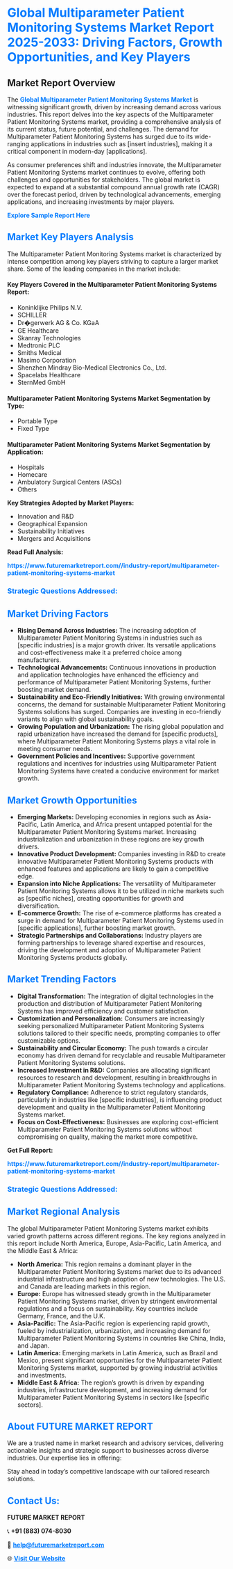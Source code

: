 <h1 style="color: #007BFF;">Global Multiparameter Patient Monitoring Systems Market Report 2025-2033: Driving Factors, Growth Opportunities, and Key Players</h1>

<section id="overview">
<h2>Market Report Overview</h2>
<p>The <a href="https://www.futuremarketreport.com//industry-report/multiparameter-patient-monitoring-systems-market" style="color: #007BFF; text-decoration: none;"><strong>Global Multiparameter Patient Monitoring Systems Market</strong></a> is witnessing significant growth, driven by increasing demand across various industries. This report delves into the key aspects of the Multiparameter Patient Monitoring Systems market, providing a comprehensive analysis of its current status, future potential, and challenges. The demand for Multiparameter Patient Monitoring Systems has surged due to its wide-ranging applications in industries such as [insert industries], making it a critical component in modern-day [applications].</p>
<p>As consumer preferences shift and industries innovate, the Multiparameter Patient Monitoring Systems market continues to evolve, offering both challenges and opportunities for stakeholders. The global market is expected to expand at a substantial compound annual growth rate (CAGR) over the forecast period, driven by technological advancements, emerging applications, and increasing investments by major players.</p>
</section>

<section id="overview">
<p><a href="https://www.futuremarketreport.com//request-sample/reportId=79189" style="color: #007BFF; text-decoration: none;"><strong>Explore Sample Report Here</strong></a></p>
</section>

<section id="key-players">
<h2 style="color: #007BFF;">Market Key Players Analysis</h2>
<p>The Multiparameter Patient Monitoring Systems market is characterized by intense competition among key players striving to capture a larger market share. Some of the leading companies in the market include:</p>
<h4>Key Players Covered in the Multiparameter Patient Monitoring Systems Report:</h4>
<ul><li>Koninklijke Philips N.V.</li><li>SCHILLER</li><li>Dr�gerwerk AG &amp; Co. KGaA</li><li>GE Healthcare</li><li>Skanray Technologies</li><li>Medtronic PLC</li><li>Smiths Medical</li><li>Masimo Corporation</li><li>Shenzhen Mindray Bio-Medical Electronics Co., Ltd.</li><li>Spacelabs Healthcare</li><li>SternMed GmbH</li></ul>
<h4>Multiparameter Patient Monitoring Systems Market Segmentation by Type:</h4>
<ul><li>Portable Type</li><li>Fixed Type</li></ul>

<h4>Multiparameter Patient Monitoring Systems Market Segmentation by Application:</h4>
<ul><li>Hospitals</li><li>Homecare</li><li>Ambulatory Surgical Centers (ASCs)</li><li>Others</li></ul>
<p><strong>Key Strategies Adopted by Market Players:</strong></p>
<ul>
<li>Innovation and R&D</li>
<li>Geographical Expansion</li>
<li>Sustainability Initiatives</li>
<li>Mergers and Acquisitions</li>
</ul>
</section>

<section>
<p><strong>Read Full Analysis: </strong></p><a href="https://www.futuremarketreport.com//industry-report/multiparameter-patient-monitoring-systems-market" style="color: #007BFF; text-decoration: none;"><strong>https://www.futuremarketreport.com//industry-report/multiparameter-patient-monitoring-systems-market</strong></a>
<h3 style="color: #007BFF;">Strategic Questions Addressed:</h3>
</section>

<section id="driving-factors">
<h2 style="color: #007BFF;">Market Driving Factors</h2>
<ul>
<li><strong>Rising Demand Across Industries:</strong> The increasing adoption of Multiparameter Patient Monitoring Systems in industries such as [specific industries] is a major growth driver. Its versatile applications and cost-effectiveness make it a preferred choice among manufacturers.</li>
<li><strong>Technological Advancements:</strong> Continuous innovations in production and application technologies have enhanced the efficiency and performance of Multiparameter Patient Monitoring Systems, further boosting market demand.</li>
<li><strong>Sustainability and Eco-Friendly Initiatives:</strong> With growing environmental concerns, the demand for sustainable Multiparameter Patient Monitoring Systems solutions has surged. Companies are investing in eco-friendly variants to align with global sustainability goals.</li>
<li><strong>Growing Population and Urbanization:</strong> The rising global population and rapid urbanization have increased the demand for [specific products], where Multiparameter Patient Monitoring Systems plays a vital role in meeting consumer needs.</li>
<li><strong>Government Policies and Incentives:</strong> Supportive government regulations and incentives for industries using Multiparameter Patient Monitoring Systems have created a conducive environment for market growth.</li>
</ul>
</section>

<section id="growth-opportunities">
<h2 style="color: #007BFF;">Market Growth Opportunities</h2>
<ul>
<li><strong>Emerging Markets:</strong> Developing economies in regions such as Asia-Pacific, Latin America, and Africa present untapped potential for the Multiparameter Patient Monitoring Systems market. Increasing industrialization and urbanization in these regions are key growth drivers.</li>
<li><strong>Innovative Product Development:</strong> Companies investing in R&D to create innovative Multiparameter Patient Monitoring Systems products with enhanced features and applications are likely to gain a competitive edge.</li>
<li><strong>Expansion into Niche Applications:</strong> The versatility of Multiparameter Patient Monitoring Systems allows it to be utilized in niche markets such as [specific niches], creating opportunities for growth and diversification.</li>
<li><strong>E-commerce Growth:</strong> The rise of e-commerce platforms has created a surge in demand for Multiparameter Patient Monitoring Systems used in [specific applications], further boosting market growth.</li>
<li><strong>Strategic Partnerships and Collaborations:</strong> Industry players are forming partnerships to leverage shared expertise and resources, driving the development and adoption of Multiparameter Patient Monitoring Systems products globally.</li>
</ul>
</section>

<section id="trending-factors">
<h2 style="color: #007BFF;">Market Trending Factors</h2>
<ul>
<li><strong>Digital Transformation:</strong> The integration of digital technologies in the production and distribution of Multiparameter Patient Monitoring Systems has improved efficiency and customer satisfaction.</li>
<li><strong>Customization and Personalization:</strong> Consumers are increasingly seeking personalized Multiparameter Patient Monitoring Systems solutions tailored to their specific needs, prompting companies to offer customizable options.</li>
<li><strong>Sustainability and Circular Economy:</strong> The push towards a circular economy has driven demand for recyclable and reusable Multiparameter Patient Monitoring Systems solutions.</li>
<li><strong>Increased Investment in R&D:</strong> Companies are allocating significant resources to research and development, resulting in breakthroughs in Multiparameter Patient Monitoring Systems technology and applications.</li>
<li><strong>Regulatory Compliance:</strong> Adherence to strict regulatory standards, particularly in industries like [specific industries], is influencing product development and quality in the Multiparameter Patient Monitoring Systems market.</li>
<li><strong>Focus on Cost-Effectiveness:</strong> Businesses are exploring cost-efficient Multiparameter Patient Monitoring Systems solutions without compromising on quality, making the market more competitive.</li>
</ul>
</section>

<section>
<p><strong>Get Full Report: </strong></p><a href="https://www.futuremarketreport.com//industry-report/multiparameter-patient-monitoring-systems-market" style="color: #007BFF; text-decoration: none;"><strong>https://www.futuremarketreport.com//industry-report/multiparameter-patient-monitoring-systems-market</strong></a>
<h3 style="color: #007BFF;">Strategic Questions Addressed:</h3>
</section>


<section id="regional-analysis">
<h2 style="color: #007BFF;">Market Regional Analysis</h2>
<p>The global Multiparameter Patient Monitoring Systems market exhibits varied growth patterns across different regions. The key regions analyzed in this report include North America, Europe, Asia-Pacific, Latin America, and the Middle East & Africa:</p>
<ul>
<li><strong>North America:</strong> This region remains a dominant player in the Multiparameter Patient Monitoring Systems market due to its advanced industrial infrastructure and high adoption of new technologies. The U.S. and Canada are leading markets in this region.</li>
<li><strong>Europe:</strong> Europe has witnessed steady growth in the Multiparameter Patient Monitoring Systems market, driven by stringent environmental regulations and a focus on sustainability. Key countries include Germany, France, and the U.K.</li>
<li><strong>Asia-Pacific:</strong> The Asia-Pacific region is experiencing rapid growth, fueled by industrialization, urbanization, and increasing demand for Multiparameter Patient Monitoring Systems in countries like China, India, and Japan.</li>
<li><strong>Latin America:</strong> Emerging markets in Latin America, such as Brazil and Mexico, present significant opportunities for the Multiparameter Patient Monitoring Systems market, supported by growing industrial activities and investments.</li>
<li><strong>Middle East & Africa:</strong> The region’s growth is driven by expanding industries, infrastructure development, and increasing demand for Multiparameter Patient Monitoring Systems in sectors like [specific sectors].</li>
</ul>
</section>

<footer>
<h2 style="color: #007BFF;">About FUTURE MARKET REPORT</h2>
<p>We are a trusted name in market research and advisory services, delivering actionable insights and strategic support to businesses across diverse industries. Our expertise lies in offering:</p>

<p>Stay ahead in today’s competitive landscape with our tailored research solutions.</p>

<h2 style="color: #007BFF;">Contact Us:</h2>
<p><strong>FUTURE MARKET REPORT</strong></p>
<p>📞 <strong>+91 (883) 074-8030</strong></p>
<p>📧 <strong><a href="mailto:help@futuremarketreport.com" style="color: #007BFF;">help@futuremarketreport.com</a></strong></p>
<p>🌐 <strong><a href="https://www.futuremarketreport.com/" style="color: #007BFF;">Visit Our Website</a></strong></p>
</footer>